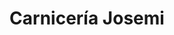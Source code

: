 ---
title: "Carnicería Josemi"
url: /valle-de-trapaga-trapagaran/carniceria-josemi/
shop: Metzgerei
---